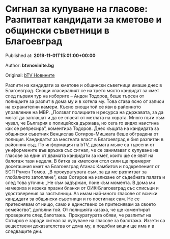
# Сигнал за купуване на гласове: Разпитват кандидати за кметове и общински съветници в Благоевград

Published at: **2019-11-01T15:01:00+00:00**

Author: **btvnovinite.bg**

Original: [bTV Новините](https://btvnovinite.bg/bulgaria/signal-za-kupuvane-na-glasove-razpitvat-kandidati-za-kmetove-i-obshtinski-savetnici-v-blagoevgrad.html)

Разпити на кандидати за кметове и общински съветници имаше днес в Благоевград.
Снощи класиралият се на трето място кандидат за кмет след първия тур на изборите – Андон Тодоров, беше търсен от полицаите за разпит в дома му и в хотела му.
Това става ясно от записи на охранителни камери. Късно снощи той се яви в районното управление на МВР.
„Ползват полициите и ресурса на държавата, за да могат да заплашат и да се спасят от метлата на хората. Много пъти съм чувал, че България е полицейска държава, но сега го видях наистина как се репресира”, коментира Тодоров.
Днес къщата на кандидата за общински съветник Венцислав Сотиров-Мишката беше обградена от полиция. Кандидатът за местната власт в Благоевград е бил разпитан в районния съд.
По информация на bTV, двамата мъже са търсени от униформените във връзка със сигнал, че се занимават с купуване на гласове за един от двамата кандидати за кмет, които ще се явят на балотаж тази неделя.
В битка за кметския стол сили ще премерят досегашния кмет на Благоевград Атанас Камбитов и подкрепеният от БСП Румен Томов.
„В прокуратурата съм, за да ме разпитват за глобалното затопляне", каза Сотиров на излизане от съдебната палата и след това уточни: „Не съм задържан, поне към момента. В дома ми намериха и иззеха празни бланки от ОИК-Благоевград със списъци и удостоверения за застъпници. Аз имам най-много гласове от всички кандидати за общински съветници и го постигнах сам. Не се притеснявам от нищо, само и единствено се притеснявам за своето семейство“, допълни той.
От полицията казаха, че ще коментират проверките след балотажа.  Прокуратурата обяви, че разпитът на Сотиров е заради сигнал за купуване на гласове за балотажа. Иззети са веществени доказателства от дома му, а подобни акции ще има и в следващите дни.
